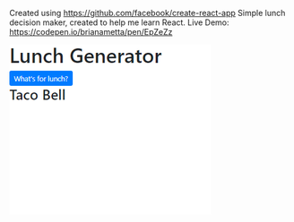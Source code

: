 Created using https://github.com/facebook/create-react-app
Simple lunch decision maker, created to help me learn React.
Live Demo: https://codepen.io/brianametta/pen/EpZeZz

![alt text](src/images/screenshot.PNG)